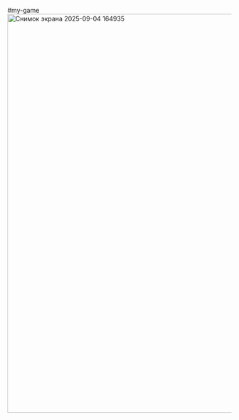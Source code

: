 #my-game
<img width="1873" height="898" alt="Снимок экрана 2025-09-04 164935" src="https://github.com/user-attachments/assets/1226030c-fa08-4ae5-8878-6959b5d5f33d" />
